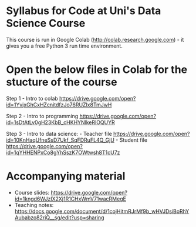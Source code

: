 # Syllabus for Code at Uni's Data Science Course

This course is run in Google Colab (http://colab.research.google.com) - it gives you a free Python 3 run time environment. 

# Open the below files in Colab for the stucture of the course

  Step 1 - Intro to colab https://drive.google.com/open?id=1YvjxGhCxHZcnitdfzJo76RUZlx8TmJwH 

  Step 2 - Intro to programming https://drive.google.com/open?id=1sDtAtLv0gH23KbB_cHKHYNlkeRlOQUYR

  Step 3 - Intro to data science:
     - Teacher file https://drive.google.com/open?id=10KnHaqUfneSsD7Ukf_SqFDRuFL4Q_GjU
     - Student file https://drive.google.com/open?id=1qYHHENPxCo8gYhSszK7OWtwsh8T1cU7z  

# Accompanying material 
- Course slides: https://drive.google.com/open?id=1kngd6WJzIX2Xj1R1CHxWmV71wacRMegE 
- Teaching notes: https://docs.google.com/document/d/1cojHitmRJrMf9b_wHVJDsiBoRhYAubabzo82riQ__sg/edit?usp=sharing 
